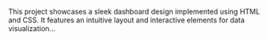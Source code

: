 This project showcases a sleek dashboard design implemented using HTML and CSS. It features an intuitive layout and interactive elements for data visualization...
